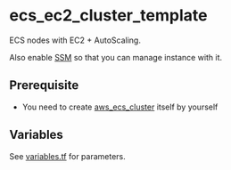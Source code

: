 # ecs_ec2_cluster_template

ECS nodes with EC2 + AutoScaling.

Also enable [SSM](https://docs.aws.amazon.com/AmazonECS/latest/developerguide/ec2-run-command.html) so that you can manage instance with it.

## Prerequisite

- You need to create [aws_ecs_cluster](https://www.terraform.io/docs/providers/aws/r/ecs_cluster.html) itself by yourself

## Variables

See [variables.tf](variables.tf) for parameters.
